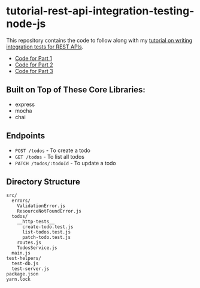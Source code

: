# tutorial-rest-api-integration-testing-node-js

This repository contains the code to follow along with my [tutorial on writing integration tests for REST APIs](https://maximilianschmitt.me/posts/tutorial-rest-api-integration-testing-node-js/).

- [Code for Part 1](https://github.com/maximilianschmitt/tutorial-rest-api-integration-testing-node-js/tree/part-1)
- [Code for Part 2](https://github.com/maximilianschmitt/tutorial-rest-api-integration-testing-node-js/tree/part-2)
- [Code for Part 3](https://github.com/maximilianschmitt/tutorial-rest-api-integration-testing-node-js/tree/part-3)

## Built on Top of These Core Libraries:

- express
- mocha
- chai

## Endpoints

- `POST /todos` - To create a todo
- `GET /todos` - To list all todos
- `PATCH /todos/:todoId` - To update a todo

## Directory Structure

```
src/
  errors/
    ValidationError.js
    ResourceNotFoundError.js
  todos/
    __http-tests__
      create-todo.test.js
      list-todos.test.js
      patch-todo.test.js
    routes.js
    TodosService.js
  main.js
test-helpers/
  test-db.js
  test-server.js
package.json
yarn.lock
```
